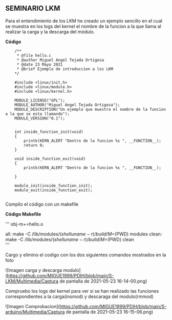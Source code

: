 ## SEMINARIO LKM

Para el entendimiento de los LKM he creado un ejemplo sencillo en el cual se muestra en los logs del kernel el nombre de la funcion a la que llama al realizar la carga y la descarga del módulo.

**Código**

```
	/**
	 * @file hello.c
	 * @author Miguel Angel Tejada Ortigosa
	 * @date 23 Mayo 2021
	 * @brief Ejemplo de introduccion a los LKM
	*/

	#include <linux/init.h>
	#include <linux/module.h>
	#include <linux/kernel.h>

	MODULE_LICENSE("GPL");
	MODULE_AUTHOR("Miguel Angel Tejada Ortigosa");
	MODULE_DESCRIPTION("Un ejemplo que muestra el nombre de la funcion a la que se esta llamando");
	MODULE_VERSION("0.1");


	int inside_function_init(void)
	{
		printk(KERN_ALERT "Dentro de la funcion %s ", __FUNCTION__);
		return 0;
	}

	void inside_function_exit(void)
	{
		printk(KERN_ALERT "Dentro de la funcion %s ", __FUNCTION__);

	}

	module_init(inside_function_init);
	module_exit(inside_function_exit);


```



Compilo el código con un makefile

**Código Makefile**

'''
obj-m+=hello.o

all:
	make -C /lib/modules/$(shell uname -r)/build/ M=$(PWD) modules
clean: 
	make -C /lib/modules/$(shell uname -r)/build/ M=$(PWD) clean	
'''

Cargo y elimino el codigo con los dos siguientes comandos mostrados en la foto


![Imagen carga y descarga modulo](https://github.com/MIGUE1999/PDIH/blob/main/S-LKM/Multimedia/Captura de pantalla de 2021-05-23 16-14-00.png)

Compruebo los logs del kernel para ver si se han realizado las funciones correspondientes a la carga(insmod) y descaraga del modulo(rmmod)

![Imagen Comprobacion](https://github.com/MIGUE1999/PDIH/blob/main/S-arduino/Multimedia/Captura de pantalla de 2021-05-23 16-15-06.png)






